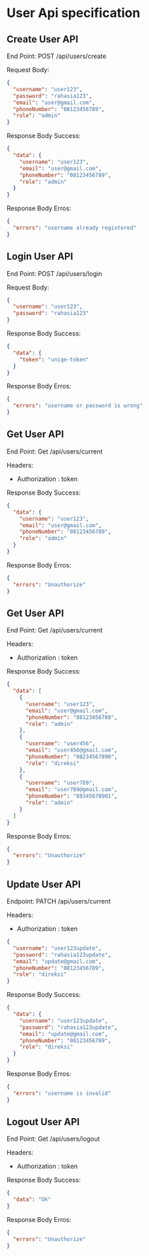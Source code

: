 # User Api specification

## Create User API

End Point: POST /api/users/create

Request Body:

```json
{
  "username": "user123",
  "password": "rahasia123",
  "email": "user@gmail.com",
  "phoneNumber": "08123456789",
  "role": "admin"
}
```

Response Body Success:

```json
{
  "data": {
    "username": "user123",
    "email": "user@gmail.com",
    "phoneNumber": "08123456789",
    "role": "admin"
  }
}
```

Response Body Erros:

```json
{
  "errors": "username already registered"
}
```

## Login User API

End Point: POST /api/users/login

Request Body:

```json
{
  "username": "user123",
  "password": "rahasia123"
}
```

Response Body Success:

```json
{
  "data": {
    "token": "uniqe-token"
  }
}
```

Response Body Erros:

```json
{
  "errors": "username or password is wrong"
}
```

## Get User API

End Point: Get /api/users/current

Headers:

- Authorization : token

Response Body Success:

```json
{
  "data": {
    "username": "user123",
    "email": "user@gmail.com",
    "phoneNumber": "08123456789",
    "role": "admin"
  }
}
```

Response Body Erros:

```json
{
  "errors": "Unauthorize"
}
```

## Get User API

End Point: Get /api/users/current

Headers:

- Authorization : token

Response Body Success:

```json
{
  "data": [
    {
      "username": "user123",
      "email": "user@gmail.com",
      "phoneNumber": "08123456789",
      "role": "admin"
    },
    {
      "username": "user456",
      "email": "user456@gmail.com",
      "phoneNumber": "08234567890",
      "role": "direksi"
    },
    {
      "username": "user789",
      "email": "user789@gmail.com",
      "phoneNumber": "08345678901",
      "role": "admin"
    }
  ]
}
```

Response Body Erros:

```json
{
  "errors": "Unauthorize"
}
```

## Update User API

Endpoint: PATCH /api/users/current

Headers:

- Authorization : token

```json
{
  "username": "user123update",
  "password": "rahasia123update",
  "email": "update@gmail.com",
  "phoneNumber": "08123456789",
  "role": "direksi"
}
```

Response Body Success:

```json
{
  "data": {
    "username": "user123update",
    "password": "rahasia123update",
    "email": "update@gmail.com",
    "phoneNumber": "08123456789",
    "role": "direksi"
  }
}
```

Response Body Erros:

```json
{
  "errors": "username is invalid"
}
```

## Logout User API

End Point: Get /api/users/logout

Headers:

- Authorization : token

Response Body Success:

```json
{
  "data": "Ok"
}
```

Response Body Erros:

```json
{
  "errors": "Unauthorize"
}
```
